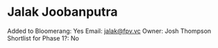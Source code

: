 # Jalak Joobanputra

Added to Bloomerang: Yes
Email: jalak@fpv.vc
Owner: Josh Thompson
Shortlist for Phase 1?: No